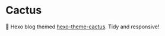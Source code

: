 # Cactus

🌵 Hexo blog themed [hexo-theme-cactus](https://github.com/probberechts/hexo-theme-cactus). Tidy and responsive!
